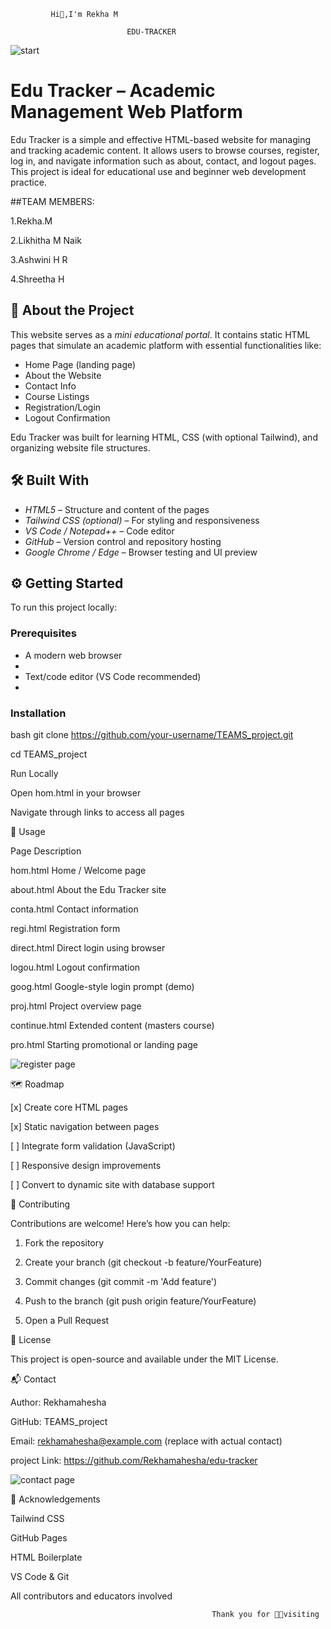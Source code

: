              Hi👋,I'm Rekha M                                   
                                                                                         
                              EDU-TRACKER                                                  

                                                                                       

 ![start ](https://github.com/user-attachments/assets/a8721186-de3a-4787-9ac1-93105e879732)



                                                                               

# Edu Tracker – Academic Management Web Platform

Edu Tracker is a simple and effective HTML-based website for managing and tracking academic content. It allows users to browse courses, register, log in, and navigate information such as about, contact, and logout pages. This project is ideal for educational use and beginner web development practice.

##TEAM MEMBERS:

1.Rekha.M

2.Likhitha M Naik

3.Ashwini H R 

4.Shreetha H 

## 📌 About the Project

This website serves as a *mini educational portal*. It contains static HTML pages that simulate an academic platform with essential functionalities like:

- Home Page (landing page)
- About the Website
- Contact Info
- Course Listings
- Registration/Login
- Logout Confirmation

Edu Tracker was built for learning HTML, CSS (with optional Tailwind), and organizing website file structures.


## 🛠 Built With

- *HTML5* – Structure and content of the pages
- *Tailwind CSS (optional)* – For styling and responsiveness
- *VS Code / Notepad++* – Code editor
- *GitHub* – Version control and repository hosting
- *Google Chrome / Edge* – Browser testing and UI preview

## ⚙ Getting Started

To run this project locally:

### Prerequisites

- A modern web browser
- 
- Text/code editor (VS Code recommended)
- 

### Installation


bash
git clone https://github.com/your-username/TEAMS_project.git

cd TEAMS_project

Run Locally

Open hom.html in your browser

Navigate through links to access all pages



🚀 Usage

Page	Description

hom.html	      Home / Welcome page

about.html	    About the Edu Tracker site

conta.html	    Contact information

regi.html	       Registration form

direct.html	      Direct login using browser

logou.html	      Logout confirmation

goog.html	        Google-style login prompt (demo)

proj.html	        Project overview page

continue.html	    Extended content (masters course)

pro.html	        Starting promotional or landing page


![register page](https://github.com/user-attachments/assets/a6095193-4bc5-4df7-93ae-5e247a430cb7)



🗺 Roadmap

[x] Create core HTML pages

[x] Static navigation between pages

[ ] Integrate form validation (JavaScript)

[ ] Responsive design improvements

[ ] Convert to dynamic site with database support


🤝 Contributing

Contributions are welcome! Here’s how you can help:

1. Fork the repository


2. Create your branch (git checkout -b feature/YourFeature)


3. Commit changes (git commit -m 'Add feature')


4. Push to the branch (git push origin feature/YourFeature)


5. Open a Pull Request


📄 License

This project is open-source and available under the MIT License.




📬 Contact

Author: Rekhamahesha

GitHub: TEAMS_project

Email: rekhamahesha@example.com (replace with actual contact)

project Link: https://github.com/Rekhamahesha/edu-tracker 



![contact page](https://github.com/user-attachments/assets/d09c7025-0e68-4663-8bf7-db55714f6ae4)



🙏 Acknowledgements

Tailwind CSS

GitHub Pages

HTML Boilerplate

VS Code & Git

All contributors and educators involved




                                                                                                                
                                                 Thank you for 🙏✨visiting
                                                                                 

